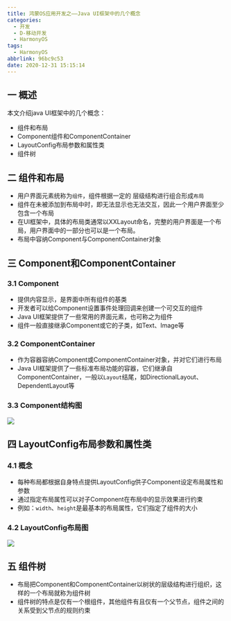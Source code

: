 ```yaml
---
title: 鸿蒙OS应用开发之——Java UI框架中的几个概念
categories:
  - 开发
  - D-移动开发
  - HarmonyOS
tags:
  - HarmonyOS
abbrlink: 96bc9c53
date: 2020-12-31 15:15:14
---
```

## 一 概述

本文介绍java UI框架中的几个概念：

* 组件和布局
* Component组件和ComponentContainer
* LayoutConfig布局参数和属性类
* 组件树

<!--more-->

## 二 组件和布局

* 用户界面元素统称为`组件`，组件根据一定的 层级结构进行组合形成`布局`
* 组件在未被添加到布局中时，即无法显示也无法交互，因此一个用户界面至少包含一个布局
* 在UI框架中，具体的布局类通常以XXLayout命名，完整的用户界面是一个布局，用户界面中的一部分也可以是一个布局。
* 布局中容纳Component与ComponentContainer对象

## 三 Component和ComponentContainer

### 3.1 Component

* 提供内容显示，是界面中所有组件的基类
* 开发者可以给Component设置事件处理回调来创建一个可交互的组件
* Java UI框架提供了一些常用的界面元素，也可称之为组件
* 组件一般直接继承Component或它的子类，如Text、Image等

### 3.2 ComponentContainer

* 作为容器容纳Component或ComponentContainer对象，并对它们进行布局
* Java UI框架提供了一些标准布局功能的容器，它们继承自ComponentContainer，一般以`Layout`结尾，如DirectionalLayout、DependentLayout等

### 3.3 Component结构图

![][1]

## 四 LayoutConfig布局参数和属性类

### 4.1 概念

* 每种布局都根据自身特点提供LayoutConfig供子Component设定布局属性和参数
* 通过指定布局属性可以对子Component在布局中的显示效果进行约束
* 例如：`width`、`height`是最基本的布局属性，它们指定了组件的大小

### 4.2 LayoutConfig布局图
![][2]

## 五 组件树

* 布局把Component和ComponentContainer以树状的层级结构进行组织，这样的一个布局就称为组件树
* 组件树的特点是仅有一个根组件，其他组件有且仅有一个父节点，组件之间的关系受到父节点的规则约束





[1]:https://jsd.onmicrosoft.cn/gh/PGzxc/CDN/blog-hmos/hmos-component-struct.png
[2]:https://jsd.onmicrosoft.cn/gh/PGzxc/CDN/blog-hmos/hmos-layoutconfig-view.png